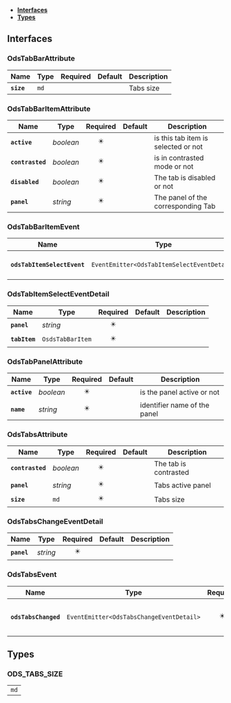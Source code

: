 * [**Interfaces**](#interfaces)
* [**Types**](#types)

## Interfaces

### OdsTabBarAttribute
|Name | Type | Required | Default | Description|
|---|---|:---:|---|---|
|**`size`** | `md` |  |  | Tabs size|

### OdsTabBarItemAttribute
|Name | Type | Required | Default | Description|
|---|---|:---:|---|---|
|**`active`** | _boolean_ | ✴️ |  | is this tab item is selected or not|
|**`contrasted`** | _boolean_ | ✴️ |  | is in contrasted mode or not|
|**`disabled`** | _boolean_ | ✴️ |  | The tab is disabled or not|
|**`panel`** | _string_ | ✴️ |  | The panel of the corresponding Tab|

### OdsTabBarItemEvent
|Name | Type | Required | Default | Description|
|---|---|:---:|---|---|
|**`odsTabItemSelectEvent`** | `EventEmitter<OdsTabItemSelectEventDetail>` | ✴️ |  | Tab Bar item is selected|

### OdsTabItemSelectEventDetail
|Name | Type | Required | Default | Description|
|---|---|:---:|---|---|
|**`panel`** | _string_ | ✴️ |  | |
|**`tabItem`** | `OsdsTabBarItem` | ✴️ |  | |

### OdsTabPanelAttribute
|Name | Type | Required | Default | Description|
|---|---|:---:|---|---|
|**`active`** | _boolean_ | ✴️ |  |  is the panel active or not|
|**`name`** | _string_ | ✴️ |  | identifier name of the panel|

### OdsTabsAttribute
|Name | Type | Required | Default | Description|
|---|---|:---:|---|---|
|**`contrasted`** | _boolean_ | ✴️ |  | The tab is contrasted|
|**`panel`** | _string_ | ✴️ |  | Tabs active panel|
|**`size`** | `md` | ✴️ |  | Tabs size|

### OdsTabsChangeEventDetail
|Name | Type | Required | Default | Description|
|---|---|:---:|---|---|
|**`panel`** | _string_ | ✴️ |  | |

### OdsTabsEvent
|Name | Type | Required | Default | Description|
|---|---|:---:|---|---|
|**`odsTabsChanged`** | `EventEmitter<OdsTabsChangeEventDetail>` | ✴️ |  | The selected tab changed|

## Types

### ODS_TABS_SIZE
|  |
|:---:|
| `md` |